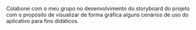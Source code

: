 
Colaborei com o meu grupo no desenvolvimento do storyboard do projeto com o propósito de visualizar de forma gráfica alguns cenários de uso do aplicativo para fins didáticos.
